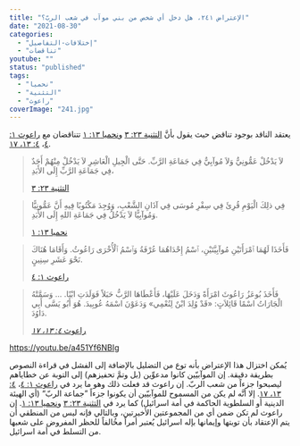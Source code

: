 ```yaml
---
title: "الإعتراض ٢٤١، هل دخل أي شخص من بني موآب في شعب الربّ؟"
date: "2021-08-30"
categories: 
  - "إختلافات-التفاصيل"
  - "تناقضات"
youtube: ""
status: "published"
tags: 
  - "نحميا"
  - "التثنية"
  - "راعوث"
coverImage: "241.jpg"
---
```


يعتقد الناقد بوجود تناقض حيث يقول بأنَّ [التثنية ٢٣: ٣](https://my.bible.com/bible/101/DEU.23.3) و[نحميا ١٣: ١](https://my.bible.com/bible/101/NEH.13.1) تتناقضان مع [راعوث ١: ٤](https://my.bible.com/bible/101/RUT.1.4)، [٤: ١٣، ١٧](https://my.bible.com/bible/101/RUT.4.13-17).

> لاَ يَدْخُلْ عَمُّونِيٌّ وَلاَ مُوآبِيٌّ فِي جَمَاعَةِ الرَّبِّ. حَتَّى الْجِيلِ الْعَاشِرِ لاَ يَدْخُلْ مِنْهُمْ أَحَدٌ فِي جَمَاعَةِ الرَّبِّ إِلَى الأَبَدِ،
> 
> [التثنية ٢٣: ٣](https://my.bible.com/bible/101/DEU.23.3)

> فِي ذلِكَ الْيَوْمِ قُرِئَ فِي سِفْرِ مُوسَى فِي آذَانِ الشَّعْبِ، وَوُجِدَ مَكْتُوبًا فِيهِ أَنَّ عَمُّونِيًّا وَمُوآبِيًّا لاَ يَدْخُلُ فِي جَمَاعَةِ اللهِ إِلَى الأَبَدِ.
> 
> [نحميا ١٣: ١](https://my.bible.com/bible/101/NEH.13.1)

> فَأَخَذَا لَهُمَا ٱمْرَأَتَيْنِ مُوآبِيَّتَيْنِ، ٱسْمُ إِحْدَاهُمَا عُرْفَةُ وَٱسْمُ ٱلْأُخْرَى رَاعُوثُ. وَأَقَامَا هُنَاكَ نَحْوَ عَشَرِ سِنِينٍ.
> 
> [راعوث ١: ٤](https://my.bible.com/bible/101/RUT.1.4)

> فَأَخَذَ بُوعَزُ رَاعُوثَ امْرَأَةً وَدَخَلَ عَلَيْهَا، فَأَعْطَاهَا الرَّبُّ حَبَلاً فَوَلَدَتِ ابْنًا. … وَسَمَّتْهُ الْجَارَاتُ اسْمًا قَائِلاَتٍ: «قَدْ وُلِدَ ابْنٌ لِنُعْمِي» وَدَعَوْنَ اسْمَهُ عُوبِيدَ. هُوَ أَبُو يَسَّى أَبِي دَاوُدَ.
> 
> [راعوث _٤: ١٣، ١٧_](https://my.bible.com/bible/101/RUT.4.13-17)

https://youtu.be/a451Yf6NBIg

يُمكن اختزال هذا الإعتراض بأنه توع من التضليل بالإضافة إلى الفشل في قراءة النصوص بطريقة دقيقة. إن الموآبيّين كانوا مدعوِّين (بل وتمَّ تحفيزهم) إلى التوبة عن خطاياهم ليصبحوا جزءاً من شعب الربّ. إن راعوث قد فعلت ذلك وهو ما يرد في [راعوث ١: ٤](https://my.bible.com/bible/101/RUT.1.4)، [٤: ١٣، ١٧](https://my.bible.com/bible/101/RUT.4.13-17). إلا أنَّه لم يكن من المسموح للموآبيّين أن يكونوا جزءاً ”جماعة الربّ“ (أي الهيئة الدينية أو السلطوية الحاكمة في أمة اسرائيل) كما يرد في [التثنية ٢٣: ٣](https://my.bible.com/bible/101/DEU.23.3) و[نحميا ١٣: ١](https://my.bible.com/bible/101/NEH.13.1). إن راعوث لم تكن ضمن أي من المجموعتين الأخيرتين، وبالتالي فإنه ليس من المنطقي أن يتم الإعتقاد بأن توبتها وإيمانها بإله اسرائيل يُعتبر أمراً مخُالفاً للحظر المفروض على شعبها من التسلط في أمة اسرائيل.
